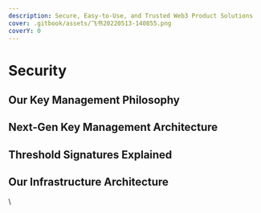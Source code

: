 ```yaml
---
description: Secure, Easy-to-Use, and Trusted Web3 Product Solutions
cover: .gitbook/assets/飞书20220513-140855.png
coverY: 0
---
```


# Security

## Our Key Management Philosophy

## Next-Gen Key Management Architecture

## Threshold Signatures Explained

## Our Infrastructure Architecture

\
